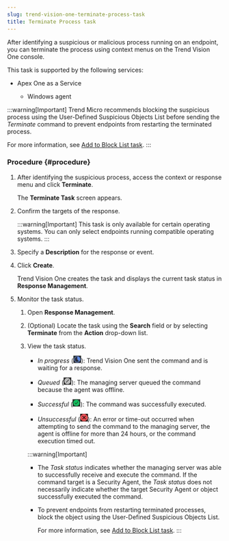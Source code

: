 ```yaml
---
slug: trend-vision-one-terminate-process-task
title: Terminate Process task
---
```


After identifying a suspicious or malicious process running on an endpoint, you can terminate the process using context menus on the Trend Vision One console.

This task is supported by the following services:

- Apex One as a Service

  - Windows agent

:::warning[Important]
Trend Micro recommends blocking the suspicious process using the User-Defined Suspicious Objects List before sending the *Terminate* command to prevent endpoints from restarting the terminated process.

For more information, see [Add to Block List task](add-block-list-task.md).
:::

### Procedure {#procedure}

1.  After identifying the suspicious process, access the context or response menu and click **Terminate**.

    The **Terminate Task** screen appears.

2.  Confirm the targets of the response.

    :::warning[Important]
    This task is only available for certain operating systems. You can only select endpoints running compatible operating systems.
    :::

3.  Specify a **Description** for the response or event.

4.  Click **Create**.

    Trend Vision One creates the task and displays the current task status in **Response Management**.

5.  Monitor the task status.

    1.  Open **Response Management**.

    2.  (Optional) Locate the task using the **Search** field or by selecting **Terminate** from the **Action** drop-down list.

    3.  View the task status.

        - *In progress* (![](/images/in_progress=GUID-A55897DB-3DEA-4F5C-B7F9-70B3D7FB9EDE=1=en-us=Low.webp)): Trend Vision One sent the command and is waiting for a response.

        - *Queued* (![](/images/queued=GUID-65C0DF81-E50D-4D51-9602-2E9B7A0E5F14=1=en-us=Low.webp)): The managing server queued the command because the agent was offline.

        - *Successful* (![](/images/successful=GUID-1E31AD86-DE2E-48B5-85F7-7C78A3E8BB11=1=en-us=Low.webp)): The command was successfully executed.

        - *Unsuccessful* (![](/images/error=5cc21722-7ceb-480c-b9c2-a47d420cf1cc.webp)): An error or time-out occurred when attempting to send the command to the managing server, the agent is offline for more than 24 hours, or the command execution timed out.

        :::warning[Important]
        - The *Task status* indicates whether the managing server was able to successfully receive and execute the command. If the command target is a Security Agent, the *Task status* does not necessarily indicate whether the target Security Agent or object successfully executed the command.

        - To prevent endpoints from restarting terminated processes, block the object using the User-Defined Suspicious Objects List.

          For more information, see [Add to Block List task](add-block-list-task.md).
        :::
